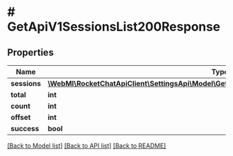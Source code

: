 # # GetApiV1SessionsList200Response

## Properties

Name | Type | Description | Notes
------------ | ------------- | ------------- | -------------
**sessions** | [**\WebMI\RocketChatApiClient\SettingsApi\Model\GetApiV1SessionsList200ResponseSessionsInner[]**](GetApiV1SessionsList200ResponseSessionsInner.md) |  | [optional]
**total** | **int** |  | [optional]
**count** | **int** |  | [optional]
**offset** | **int** |  | [optional]
**success** | **bool** |  | [optional]

[[Back to Model list]](../../README.md#models) [[Back to API list]](../../README.md#endpoints) [[Back to README]](../../README.md)

